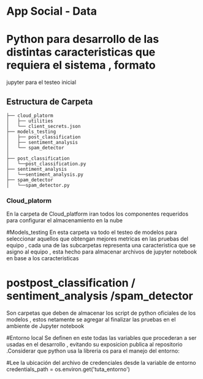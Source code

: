 # App Social - Data
# Python para desarrollo de las distintas caracteristicas que requiera el sistema , formato
jupyter para el testeo inicial

## Estructura de Carpeta

  ```
├── cloud_platorm
│   ├── utilities
│   └── client_secrets.json
├── models_testing
│   ├── post_classification
│   ├── sentiment_analysis
│   └── spam_detector
│
├── post_classification
│   └──post_classification.py
├── sentiment_analysis
│   └──sentiment_analysis.py
├── spam_detector
│   └──spam_detector.py
 ```

### Cloud_platorm

En la carpeta de Cloud_platform iran todos los componentes requeridos para configurar el almacenamiento
en la nube

#Models_testing
En esta carpeta va todo el testeo de modelos para seleccionar aquellos que obtengan mejores metricas en las pruebas
del equipo , cada una de las subcarpetas representa una caracteristica que se asigno al equipo , esta hecho para almacenar
archivos de jupyter notebook en base a los caracteristicas

# postpost_classification / sentiment_analysis /spam_detector
Son carpetas que deben de almacenar los script de python oficiales de los modelos , estos netamente
se agregar al finalizar las pruebas en el ambiente de Jupyter notebook

#Entorno local
Se definen en este todas las variables que procederan a ser usadas en el desarrollo , evitando su exposicion
publica al repositorio .Considerar que python usa la libreria os para el manejo del entorno: 

#Lee la ubicación del archivo de credenciales desde la variable de entorno
credentials_path = os.environ.get('tuta_entorno')
